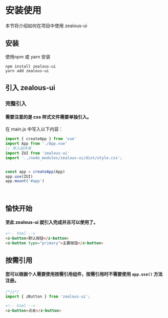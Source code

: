 # 安装使用
本节将介绍如何在项目中使用 zealous-ui

## 安装
使用npm 或 yarn 安装

```
npm install zealous-ui
yarn add zealous-ui
```

## 引入 zealous-ui
### 完整引入
#### 需要注意的是 css 样式文件需要单独引入。
在 main.js 中写入以下内容：
```javascript
import { createApp } from 'vue'
import App from './App.vue'
// 导入组件库
import ZUI from 'zealous-ui'
import '../node_modules/zealous-ui/dist/style.css';


const app = createApp(App)
app.use(ZUI)
app.mount('#app')
```
<br/>

## 愉快开始

#### 至此 zealous-ui 就引入完成并且可以使用了。

```html
<!-- html -->
<z-button>默认按钮</z-button>
<z-button type="primary">主要按钮</z-button>
```


## 按需引用

#### 您可以根据个人需要使用按需引用组件，按需引用时不需要使用 `app.use()` 方法注册。
```javascript
/*js*/
import { zButton } from 'zealous-ui';
```

```html
<!-- html -->
<z-button>点击</z-button>
```

<br/>